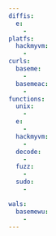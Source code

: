 ```yaml
---
diffis:
  e:
    -
platfs:
  hackmyvm:
    -
curls:
  baseme:
    -
  basemeac:
    -
functions:
  unix:
    -
  e:
    -
  hackmyvm:
    -
  decode:
    -
  fuzz:
    -
  sudo:
    -

wals:
  basemewu:
    -
---
```

